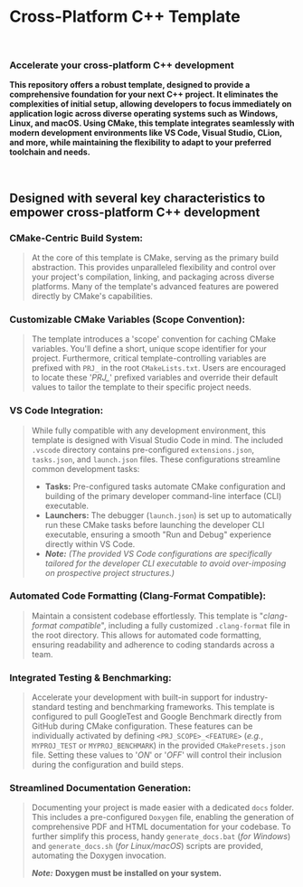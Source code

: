 # Cross-Platform C++ Template
</br>

### **Accelerate your cross-platform C++ development**

**This repository offers a robust template, designed to provide a comprehensive foundation for your next C++ project. It eliminates the complexities of initial setup, allowing developers to focus immediately on application logic across diverse operating systems such as Windows, Linux, and macOS. Using CMake, this template integrates seamlessly with modern development environments like VS Code, Visual Studio, CLion, and more, while maintaining the flexibility to adapt to your preferred toolchain and needs.**

</br>

## Designed with several key characteristics to empower cross-platform C++ development
### **CMake-Centric Build System:**
> At the core of this template is CMake, serving as the primary build abstraction. This provides unparalleled flexibility and control over your project's compilation, linking, and packaging across diverse platforms. Many of the template's advanced features are powered directly by CMake's capabilities.

### **Customizable CMake Variables (Scope Convention):**
> The template introduces a 'scope' convention for caching CMake variables. You'll define a short, unique scope identifier for your project. Furthermore, critical template-controlling variables are prefixed with `PRJ_` in the root `CMakeLists.txt`. Users are encouraged to locate these '*PRJ_*' prefixed variables and override their default values to tailor the template to their specific project needs.

### **VS Code Integration:**
> While fully compatible with any development environment, this template is designed with Visual Studio Code in mind. The included `.vscode` directory contains pre-configured `extensions.json`, `tasks.json`, and `launch.json` files. These configurations streamline common development tasks:
> - **Tasks:** Pre-configured tasks automate CMake configuration and building of the primary developer command-line interface (CLI) executable.
> - **Launchers:** The debugger (`launch.json`) is set up to automatically run these CMake tasks before launching the developer CLI executable, ensuring a smooth "Run and Debug" experience directly within VS Code.
> - ***Note:*** *(The provided VS Code configurations are specifically tailored for the developer CLI executable to avoid over-imposing on prospective project structures.)*

### **Automated Code Formatting (Clang-Format Compatible):**
> Maintain a consistent codebase effortlessly. This template is "*clang-format compatible*", including a fully customized `.clang-format` file in the root directory. This allows for automated code formatting, ensuring readability and adherence to coding standards across a team.

### **Integrated Testing & Benchmarking:**
> Accelerate your development with built-in support for industry-standard testing and benchmarking frameworks. This template is configured to pull GoogleTest and Google Benchmark directly from GitHub during CMake configuration. These features can be individually activated by defining `<PRJ_SCOPE>_<FEATURE>` (*e.g.*, `MYPROJ_TEST` or `MYPROJ_BENCHMARK`) in the provided `CMakePresets.json` file. Setting these values to '*ON*' or '*OFF*' will control their inclusion during the configuration and build steps.

### **Streamlined Documentation Generation:**
> Documenting your project is made easier with a dedicated `docs` folder. This includes a pre-configured `Doxygen` file, enabling the generation of comprehensive PDF and HTML documentation for your codebase. To further simplify this process, handy `generate_docs.bat` (*for Windows*) and `generate_docs.sh` (*for Linux/macOS*) scripts are provided, automating the Doxygen invocation.
> 
> ***Note:*** **Doxygen must be installed on your system.**
